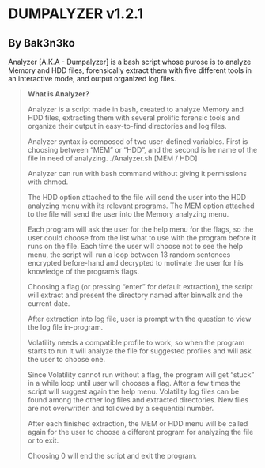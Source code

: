 # DUMPALYZER v1.2.1  
## By Bak3n3ko
 Analyzer [A.K.A - Dumpalyzer] is a bash script whose purose is to analyze Memory and HDD files, forensically extract them with five different tools in an interactive mode, and output organized log files.

> **What is Analyzer?**
>
> Analyzer is a script made in bash, created to analyze Memory and HDD files, extracting them with several prolific forensic tools 
> and organize their output in easy-to-find directories and log files.
>
> Analyzer syntax is composed of two user-defined variables. First is choosing between “MEM” or “HDD”, and the second is he name of the file in need of analyzing.
> ./Analyzer.sh [MEM / HDD] <Filename>
>
> Analyzer can run with bash command without giving it permissions with chmod.
>
> The HDD option attached to the file will send the user into the HDD analyzing menu with its relevant programs.
> The MEM option attached to the file will send the user into the Memory analyzing menu.
>
> Each program will ask the user for the help menu for the flags, so the user could choose from the list what to use with the program before it runs on the file.
> Each time the user will choose not to see the help menu, the script will run a loop between 13 random sentences encrypted before-hand and decrypted 
> to motivate the user for his knowledge of the program’s flags.
>
> Choosing a flag (or pressing “enter” for default extraction), the
> script will extract and present the directory named after binwalk and
> the current date.
>
> After extraction into log file, user is prompt with the question to view the log file in-program.
>
>
> Volatility needs a compatible profile to work, so when the program starts to run it will analyze the file for suggested profiles
> and will ask the user to choose one.
>
> Since Volatility cannot run without a flag, the program will get “stuck” in a while loop until user will chooses a flag. After a few
> times the script will suggest again the help menu.
> Volatility log files can be found among the other log files and extracted directories. New files are not overwritten and followed by a sequential number.
> 
> After each finished extraction, the MEM or HDD menu will be called
> again for the user to choose a different program for analyzing the
> file or to exit.
>
> Choosing 0 will end the script and exit the program.
